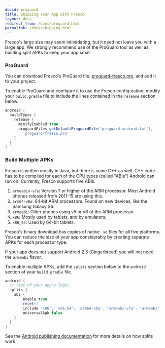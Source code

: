 ```yaml
---
docid: proguard
title: Shipping Your App with Fresco
layout: docs
redirect_from: /docs/proguard.html
permalink: /docs/shipping.html
---
```


Fresco's large size may seem intimidating, but it need not leave you with a large app. We strongly recommend use of the ProGuard tool as well as building split APKs to keep your app small.

### ProGuard

You can download Fresco's ProGuard file, [proguard-fresco.pro](https://raw.githubusercontent.com/facebook/fresco/master/fbcore/proguard-fresco.pro), and add it to your project.

To enable ProGuard and configure it to use the Fresco configuration, modify your `build.gradle` file to include the lines contained in the `release` section below.

```groovy
android {
  buildTypes {
    release {
      minifyEnabled true
      proguardFiles getDefaultProguardFile('proguard-android.txt'),
        'proguard-fresco.pro'
    }
  }
}
```

### Build Multiple APKs

Fresco is written mostly in Java, but there is some C++ as well. C++ code has to be compiled for each of the CPU types (called "ABIs") Android can run on. Currently, Fresco supports five ABIs.

1. `armeabiv-v7a`: Version 7 or higher of the ARM processor. Most Android phones released from 2011-15 are using this.
2. `arm64-v8a`: 64-bit ARM processors. Found on new devices, like the Samsung Galaxy S6.
1. `armeabi`: Older phones using v5 or v6 of the ARM processor.
1. `x86`: Mostly used by tablets, and by emulators.
2. `x86_64`: Used by 64-bit tablets.

Fresco's binary download has copies of native `.so` files for all five platforms. You can reduce the size of your app considerably by creating separate APKs for each processor type.

If your app does not support Android 2.3 (Gingerbread) you will not need the `armeabi` flavor.

To enable multiple APKs, add the `splits` section below to the `android` section of your `build.gradle` file.

```groovy
android {
  // rest of your app's logic
  splits {
    abi {
        enable true
        reset()
        include 'x86', 'x86_64', 'arm64-v8a', 'armeabi-v7a', 'armeabi'
        universalApk false
    }
  }
}
```

See the [Android publishing documentation](https://developer.android.com/google/play/publishing/multiple-apks.html) for more details on how splits work.
